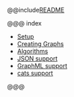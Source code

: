 @@include[README](../README.md)

@@@ index

* [Setup](setup.md)
* [Creating Graphs](creating-graphs.md)
* [Algorithms](algorithms.md)
* [JSON support](json.md)
* [GraphML support](graphml.md)
* [cats support](cats.md)

@@@